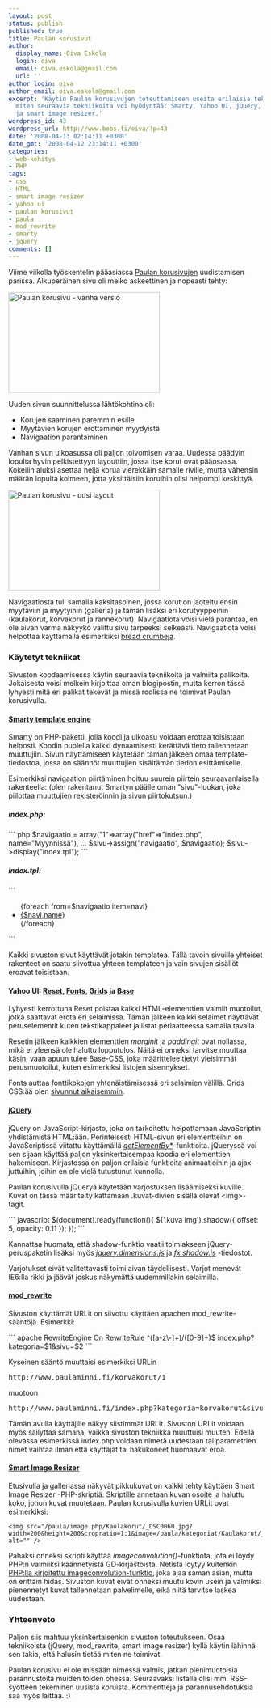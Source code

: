```yaml
---
layout: post
status: publish
published: true
title: Paulan korusivut
author:
  display_name: Oiva Eskola
  login: oiva
  email: oiva.eskola@gmail.com
  url: ''
author_login: oiva
author_email: oiva.eskola@gmail.com
excerpt: 'Käytin Paulan korusivujen toteuttamiseen useita erilaisia tekniikoita. Kerron
  miten seuraavia tekniikoita voi hyödyntää: Smarty, Yahoo UI, jQuery, mod_rewrite
  ja smart image resizer.'
wordpress_id: 43
wordpress_url: http://www.bobs.fi/oiva/?p=43
date: '2008-04-13 02:14:11 +0300'
date_gmt: '2008-04-12 23:14:11 +0300'
categories:
- web-kehitys
- PHP
tags:
- css
- HTML
- smart image resizer
- yahoo ui
- paulan korusivut
- paula
- mod_rewrite
- smarty
- jquery
comments: []
---
```

<p>Viime viikolla työskentelin pääasiassa <a href="http://www.paulaminni.fi">Paulan korusivujen</a> uudistamisen parissa. Alkuperäinen sivu oli melko askeettinen ja nopeasti tehty:</p>
<p><a href='{{ site.baseurl }}/images/2008/04/screenshot.jpg'><img src="{{ site.baseurl }}/images/2008/04/screenshot-300x199.jpg" alt="Paulan korusivu - vanha versio" title="Paulan korusivu - vanha versio" width="300" height="199" class="alignleft size-medium wp-image-44" /></a></p>
<p>Uuden sivun suunnittelussa lähtökohtina oli:</p>
<ul>
<li>Korujen saaminen paremmin esille</li>
<li>Myytävien korujen erottaminen myydyistä</li>
<li>Navigaation parantaminen</li>
</ul>
<p>Vanhan sivun ulkoasussa oli paljon toivomisen varaa. Uudessa päädyin lopulta hyvin pelkistettyyn layouttiin, jossa itse korut ovat pääosassa. Kokeilin aluksi asettaa neljä korua vierekkäin samalle riville, mutta vähensin määrän lopulta kolmeen, jotta yksittäisiin koruihin olisi helpompi keskittyä.</p>
<p><a href='{{ site.baseurl }}/images/2008/04/screenshot2.jpg'><img src="{{ site.baseurl }}/images/2008/04/screenshot2-300x199.jpg" alt="Paulan korusivu - uusi layout" title="Paulan korusivu" width="300" height="199" class="alignnone size-medium wp-image-45" /></a></p>
<p>Navigaatiosta tuli samalla kaksitasoinen, jossa korut on jaoteltu ensin myytäviin ja myytyihin (galleria) ja tämän lisäksi eri korutyyppeihin (kaulakorut, korvakorut ja rannekorut). Navigaatiota voisi vielä parantaa, en ole aivan varma näkyykö valittu sivu tarpeeksi selkeästi. Navigaatiota voisi helpottaa käyttämällä esimerkiksi <a href="http://en.wikipedia.org/wiki/Breadcrumb_(navigation)">bread crumbeja</a>.<br />
<a id="more"></a><a id="more-43"></a></p>
<h3>Käytetyt tekniikat</h3>
<p>Sivuston koodaamisessa käytin seuraavia tekniikoita ja valmiita palikoita. Jokaisesta voisi melkein kirjoittaa oman blogipostin, mutta kerron tässä lyhyesti mitä eri palikat tekevät ja missä roolissa ne toimivat Paulan korusivulla.</p>
<h4><a href="http://www.smarty.net/">Smarty template engine</a></h4>
<p>Smarty on PHP-paketti, jolla koodi ja ulkoasu voidaan erottaa toisistaan helposti. Koodin puolella kaikki dynaamisesti kerättävä tieto tallennetaan muuttujiin. Sivun näyttämiseen käytetään tämän jälkeen omaa template-tiedostoa, jossa on säännöt muuttujien sisältämän tiedon esittämiselle. </p>
<p>Esimerkiksi navigaation piirtäminen hoituu suurein piirtein seuraavanlaisella rakenteella: (olen rakentanut Smartyn päälle oman "sivu"-luokan, joka piilottaa muuttujien rekisteröinnin ja sivun piirtokutsun.)</p>
<h5>index.php:</h5>
``` php
$navigaatio = array("1"=>array("href"=>"index.php", name="Myynnissä"),
                           ...
$sivu->assign("navigaatio", $navigaatio);
$sivu->display("index.tpl");
```
<h5>index.tpl:</h5>
```
<ul id="navigaatio">
  {foreach from=$navigaatio item=navi}
    <li><a href="{$navi.href}">{$navi.name}</a></li>
  {/foreach}
</ul>
```
<p>Kaikki sivuston sivut käyttävät jotakin templatea. Tällä tavoin sivuille yhteiset rakenteet on saatu siivottua yhteen templateen ja vain sivujen sisällöt eroavat toisistaan.</p>
<h4>Yahoo UI: <a href="http://developer.yahoo.com/yui/reset/">Reset</a>, <a href="http://developer.yahoo.com/yui/fonts/">Fonts</a>, <a href="http://developer.yahoo.com/yui/grids/">Grids</a> ja <a href="http://developer.yahoo.com/yui/base/">Base</a></h4>
<p>Lyhyesti kerrottuna Reset poistaa kaikki HTML-elementtien valmiit muotoilut, jotka saattavat erota eri selaimissa. Tämän jälkeen kaikki selaimet näyttävät peruselementit kuten tekstikappaleet ja listat periaatteessa samalla tavalla.</p>
<p>Resetin jälkeen kaikkien elementtien <em>marginit</em> ja <em>paddingit</em> ovat nollassa, mikä ei yleensä ole haluttu lopputulos. Näitä ei onneksi tarvitse muuttaa käsin, vaan apuun tulee Base-CSS, joka määrittelee tietyt yleisimmät perusmuotoilut, kuten esimerkiksi listojen sisennykset.</p>
<p>Fonts auttaa fonttikokojen yhtenäistämisessä eri selaimien välillä. Grids CSS:ää olen <a href="http://oivaeskola.fi/2007/12/18/yahoo-ui-grids-css-sommittelutyokalu/">sivunnut aikaisemmin</a>.</p>
<h4><a href="http://jquery.com/">jQuery</a></h4>
<p>jQuery on JavaScript-kirjasto, joka on tarkoitettu helpottamaan JavaScriptin yhdistämistä HTML:ään. Perinteisesti HTML-sivun eri elementteihin on JavaScriptissä viitattu käyttämällä <em><a href="http://jacksleight.com/blog/2008/01/14/getelementsby/">getElementBy*</a></em>-funktioita. jQueryssä voi sen sijaan käyttää paljon yksinkertaisempaa koodia eri elementtien hakemiseen. Kirjastossa on paljon erilaisia funktioita animaatioihin ja ajax-juttuihin, joihin en ole vielä tutustunut kunnolla.</p>
<p>Paulan korusivulla jQueryä käytetään varjostuksen lisäämiseksi kuville. Kuvat on tässä määritelty kattamaan .kuvat-divien sisällä olevat &lt;img&gt;-tagit.</p>
``` javascript
$(document).ready(function(){
  $('.kuva img').shadow({
    offset: 5,
    opacity: 0.11
  });
});
```
<p>Kannattaa huomata, että shadow-funktio vaatii toimiakseen jQuery-peruspaketin lisäksi myös <em><a href="http://dev.jquery.com/view/trunk/plugins/dimensions/jquery.dimensions.js">jquery.dimensions.js</a></em> ja <em><a href="http://dev.jquery.com/view/trunk/fx/fx.shadow.js">fx.shadow.js</a></em> -tiedostot.</p>
<p>Varjotukset eivät valitettavasti toimi aivan täydellisesti. Varjot menevät IE6:lla rikki ja jäävät joskus näkymättä uudemmillakin selaimilla.</p>
<h4><a href="http://wettone.com/code/clean-urls">mod_rewrite</a></h4>
<p>Sivuston käyttämät URLit on siivottu käyttäen apachen mod_rewrite-sääntöjä. Esimerkki:</p>
``` apache
RewriteEngine On
RewriteRule ^([a-z\-]+)/([0-9]+)$ index.php?kategoria=$1&sivu=$2
```
<p>Kyseinen sääntö muuttaisi esimerkiksi URLin</p>
<pre>http://www.paulaminni.fi/korvakorut/1</pre>
<p>muotoon</p>
<pre>http://www.paulaminni.fi/index.php?kategoria=korvakorut&sivu=1</pre>
<p>Tämän avulla käyttäjille näkyy siistimmät URLit. Sivuston URLit voidaan myös säilyttää samana, vaikka sivuston tekniikka muuttuisi muuten. Edellä olevassa esimerkissä index.php voidaan nimetä uudestaan tai parametrien nimet vaihtaa ilman että käyttäjät tai hakukoneet huomaavat eroa.</p>
<h4><a href="http://shiftingpixel.com/2008/03/03/smart-image-resizer/">Smart Image Resizer</a></h4>
<p>Etusivulla ja galleriassa näkyvät pikkukuvat on kaikki tehty käyttäen Smart Image Resizer -PHP-skriptiä. Skriptille annetaan kuvan osoite ja haluttu koko, johon kuvat muutetaan. Paulan korusivulla kuvien URLit ovat esimerkiksi:</p>
<pre><code>&lt;img src="/paula/image.php/Kaulakorut/_DSC0060.jpg?width=200&amp;height=200&amp;cropratio=1:1&amp;image=/paula/kategoriat/Kaulakorut/_DSC0060.jpg" alt="" /&gt;</code></pre>
<p>Pahaksi onneksi skripti käyttää <em>imageconvolution()</em>-funktiota, jota ei löydy PHP:n valmiiksi käännetyistä GD-kirjastoista. Netistä löytyy kuitenkin <a href="http://mgccl.com/2007/03/02/simple-replication-of-imageconvolution-function">PHP:lla kirjoitettu imageconvolution-funktio</a>, joka ajaa saman asian, mutta on erittäin hidas. Sivuston kuvat eivät onneksi muutu kovin usein ja valmiiksi pienennetyt kuvat tallennetaan palvelimelle, eikä niitä tarvitse laskea uudestaan.</p>
<h3>Yhteenveto</h3>
<p>Paljon siis mahtuu yksinkertaisenkin sivuston toteutukseen. Osaa tekniikoista (jQuery, mod_rewrite, smart image resizer) kyllä käytin lähinnä sen takia, että halusin tietää miten ne toimivat. </p>
<p>Paulan korusivu ei ole missään nimessä valmis, jatkan pienimuotoisia parannustöitä muiden töiden ohessa. Seuraavaksi listalla olisi mm. RSS-syötteen tekeminen uusista koruista. Kommentteja ja parannusehdotuksia saa myös laittaa. :)</p>
